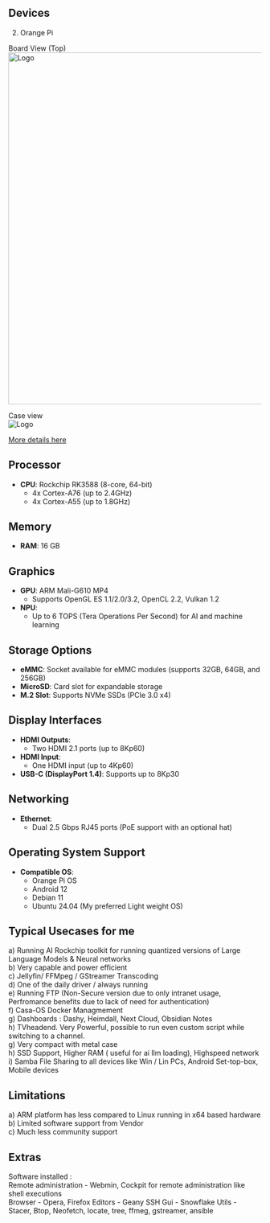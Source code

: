## Devices
2) Orange Pi <Br>

Board View (Top)<Br>
<img src="https://m.media-amazon.com/images/I/71fNE6IX3iL._AC_UF894,1000_QL80_.jpg" alt="Logo" width="700"> <Br>

Case view<Br>
<img src="https://www.tinytronics.nl/image/cache/catalog/products_2024/orange-pi-5-plus-metal-case-with-antennas-model-600x600w.jpg" alt="Logo" > <Br>

[More details here](http://www.orangepi.org/html/hardWare/computerAndMicrocontrollers/details/Orange-Pi-5-plus.html)

## **Processor**
- **CPU**: Rockchip RK3588 (8-core, 64-bit)  
  - 4x Cortex-A76 (up to 2.4GHz)  
  - 4x Cortex-A55 (up to 1.8GHz)  

## **Memory**
- **RAM**:  16 GB

## **Graphics**
- **GPU**: ARM Mali-G610 MP4  
  - Supports OpenGL ES 1.1/2.0/3.2, OpenCL 2.2, Vulkan 1.2  
- **NPU**:  
  - Up to 6 TOPS (Tera Operations Per Second) for AI and machine learning  

## **Storage Options**
- **eMMC**: Socket available for eMMC modules (supports 32GB, 64GB, and 256GB)  
- **MicroSD**: Card slot for expandable storage  
- **M.2 Slot**: Supports NVMe SSDs (PCIe 3.0 x4)  

## **Display Interfaces**
- **HDMI Outputs**:  
  - Two HDMI 2.1 ports (up to 8Kp60)  
- **HDMI Input**:  
  - One HDMI input (up to 4Kp60)  
- **USB-C (DisplayPort 1.4)**: Supports up to 8Kp30  

## **Networking**
- **Ethernet**:  
  - Dual 2.5 Gbps RJ45 ports (PoE support with an optional hat)  

## **Operating System Support**
- **Compatible OS**:  
  - Orange Pi OS
  - Android 12  
  - Debian 11  
  - Ubuntu 24.04  (My preferred Light weight OS)
      
 ## **Typical Usecases for me**
   a) Running AI Rockchip toolkit for running quantized versions of Large Language Models & Neural networks<Br>
   b) Very capable and power efficient <Br>
   c) Jellyfin/ FFMpeg / GStreamer Transcoding<Br>
   d) One of the daily driver / always running<Br>
   e) Running FTP (Non-Secure version due to only intranet usage, Perfromance benefits due to lack of need for authentication)<Br>
   f) Casa-OS Docker Managmement<Br>
   g) Dashboards : Dashy, Heimdall, Next Cloud, Obsidian Notes <Br>
   h) TVheadend. Very Powerful, possible to run even custom script while switching to a channel. <Br>
   g) Very compact with metal case<Br>
   h) SSD Support, Higher RAM ( useful for ai llm loading), Highspeed network<Br>
   i) Samba File Sharing to all devices like Win / Lin PCs, Android Set-top-box, Mobile devices<Br>
 
   
  ## **Limitations**
   a) ARM platform has less compared to Linux running in x64 based hardware<Br>
   b) Limited software support from Vendor<Br>
   c) Much less community support<Br>

  ## **Extras**
  Software installed : <Br>
  Remote administration - Webmin, Cockpit for remote administration like shell executions <Br>
  Browser - Opera, Firefox
  Editors - Geany
  SSH Gui - Snowflake
  Utils - Stacer, Btop, Neofetch, locate, tree, ffmeg, gstreamer, ansible
  

